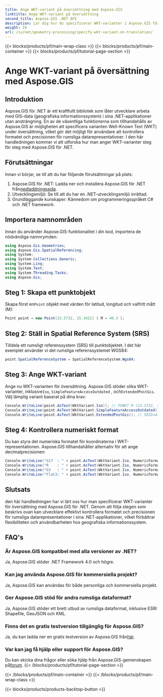 ```yaml
---
title: Ange WKT-variant på översättning med Aspose.GIS
linktitle: Ange WKT-variant på översättning
second_title: Aspose.GIS .NET API
description: Lär dig hur du specificerar WKT-varianter i Aspose.GIS för .NET för att effektivt kontrollera rumsliga datarepresentationsformat och precision.
weight: 19
url: /sv/net/geometry-processing/specify-wkt-variant-on-translation/
---
```


{{< blocks/products/pf/main-wrap-class >}}
{{< blocks/products/pf/main-container >}}
{{< blocks/products/pf/tutorial-page-section >}}

# Ange WKT-variant på översättning med Aspose.GIS

## Introduktion
Aspose.GIS för .NET är ett kraftfullt bibliotek som låter utvecklare arbeta med GIS-data (geografiska informationssystem) i sina .NET-applikationer utan ansträngning. En av de väsentliga funktionerna som tillhandahålls av Aspose.GIS är möjligheten att specificera varianten Well-Known Text (WKT) under översättning, vilket gör det möjligt för användare att kontrollera formatet och precisionen för rumsliga datarepresentationer. I den här handledningen kommer vi att utforska hur man anger WKT-varianter steg för steg med Aspose.GIS för .NET.
## Förutsättningar
Innan vi börjar, se till att du har följande förutsättningar på plats:
1. Aspose.GIS för .NET: Ladda ner och installera Aspose.GIS för .NET från[nedladdningssida](https://releases.aspose.com/gis/net/).
2. Utvecklingsmiljö: Se till att du har en .NET-utvecklingsmiljö inrättad.
3. Grundläggande kunskaper: Kännedom om programmeringsspråket C# och .NET framework.

## Importera namnområden
Innan du använder Aspose.GIS-funktionalitet i din kod, importera de nödvändiga namnrymden:
```csharp
using Aspose.Gis.Geometries;
using Aspose.Gis.SpatialReferencing;
using System;
using System.Collections.Generic;
using System.Linq;
using System.Text;
using System.Threading.Tasks;
using Aspose.Gis;
```
## Steg 1: Skapa ett punktobjekt
 Skapa först en`Point` objekt med värden för latitud, longitud och valfritt mått (M):
```csharp
Point point = new Point(23.5732, 25.3421) { M = 40.3 };
```
## Steg 2: Ställ in Spatial Reference System (SRS)
Tilldela ett rumsligt referenssystem (SRS) till punktobjektet. I det här exemplet använder vi det rumsliga referenssystemet WGS84:
```csharp
point.SpatialReferenceSystem = SpatialReferenceSystem.Wgs84;
```
## Steg 3: Ange WKT-variant
 Ange nu WKT-varianten för översättning. Aspose.GIS stöder olika WKT-varianter, inklusive`Iso`, `SimpleFeatureAccessOutdated` , och`ExtendedPostGis`. Välj lämplig variant baserat på dina krav:
```csharp
Console.WriteLine(point.AsText(WktVariant.Iso)); // PUNKT M (23.5732, 25.3421, 40.3)
Console.WriteLine(point.AsText(WktVariant.SimpleFeatureAccessOutdated)); // POINT (23.5732, 25.3421)
Console.WriteLine(point.AsText(WktVariant.ExtendedPostGis)); // SRID=4326;POINTM (23.5732, 25.3421, 40.3)
```
## Steg 4: Kontrollera numeriskt format
Du kan styra det numeriska formatet för koordinaterna i WKT-representationen. Aspose.GIS tillhandahåller alternativ för att ange decimalprecisionen:
```csharp
Console.WriteLine("G17  : " + point.AsText(WktVariant.Iso, NumericFormat.General(17))); // PUNKT M (23.5732 25.342099999999999 40.299999999999997)
Console.WriteLine("R    : " + point.AsText(WktVariant.Iso, NumericFormat.RoundTrip)); // PUNKT M (23.5732 25.3421 40.3)
Console.WriteLine("G3   : " + point.AsText(WktVariant.Iso, NumericFormat.General(3))); // PUNKT M (23,6 25,3 40,3)
Console.WriteLine("Flat3: " + point.AsText(WktVariant.Iso, NumericFormat.Flat(3))); // PUNKT M (23.573 25.342 40.3)
```

## Slutsats
den här handledningen har vi lärt oss hur man specificerar WKT-varianter för översättning med Aspose.GIS för .NET. Genom att följa stegen som beskrivs ovan kan utvecklare effektivt kontrollera formatet och precisionen för rumsliga datarepresentationer i sina .NET-applikationer, vilket förbättrar flexibiliteten och användbarheten hos geografiska informationssystem.
## FAQ's
### Är Aspose.GIS kompatibel med alla versioner av .NET?
Ja, Aspose.GIS stöder .NET Framework 4.0 och högre.
### Kan jag använda Aspose.GIS för kommersiella projekt?
Ja, Aspose.GIS kan användas för både personliga och kommersiella projekt.
### Ger Aspose.GIS stöd för andra rumsliga dataformat?
Ja, Aspose.GIS stöder ett brett utbud av rumsliga dataformat, inklusive ESRI Shapefile, GeoJSON och KML.
### Finns det en gratis testversion tillgänglig för Aspose.GIS?
 Ja, du kan ladda ner en gratis testversion av Aspose.GIS från[här](https://releases.aspose.com/).
### Var kan jag få hjälp eller support för Aspose.GIS?
 Du kan skicka dina frågor eller söka hjälp från Aspose.GIS-gemenskapen på[forum](https://forum.aspose.com/c/gis/33).
{{< /blocks/products/pf/tutorial-page-section >}}

{{< /blocks/products/pf/main-container >}}
{{< /blocks/products/pf/main-wrap-class >}}

{{< blocks/products/products-backtop-button >}}
